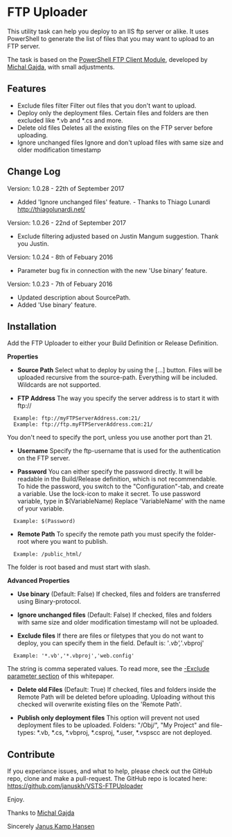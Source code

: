 # FTP Uploader

This utility task can help you deploy to an IIS ftp server or alike. It uses PowerShell to generate the list of files that you may want to upload to an FTP server.

The task is based on the [PowerShell FTP Client Module](https://gallery.technet.microsoft.com/scriptcenter/PowerShell-FTP-Client-db6fe0cb), developed by [Michal Gajda](https://social.technet.microsoft.com/profile/michalgajda/), with small adjustments.



## Features

 - Exclude files filter
 Filter out files that you don't want to upload.
 - Deploy only the deployment files. 
 Certain files and folders are then excluded like *.vb and *.cs and more.
 - Delete old files
 Deletes all the existing files on the FTP server before uploading.
 - Ignore unchanged files
 Ignore and don't upload files with same size and older modification timestamp

## Change Log

Version: 1.0.28 - 22th of September 2017
 - Added 'Ignore unchanged files' feature. - Thanks to Thiago Lunardi http://thiagolunardi.net/

Version: 1.0.26 - 22nd of September 2017
- Exclude filtering adjusted based on Justin Mangum suggestion. Thank you Justin.
 
Version: 1.0.24 - 8th of Febuary 2016
- Parameter bug fix in connection with the new 'Use binary' feature.

Version: 1.0.23 - 7th of Febuary 2016
- Updated description about SourcePath.
- Added 'Use binary' feature.

 
## Installation

Add the FTP Uploader to either your Build Definition or Release Definition.

**Properties**

- **Source Path**
Select what to deploy by using the [...] button.
Files will be uploaded recursive from the source-path. Everything will be included. Wildcards are not supported.

- **FTP Address**
The way you specify the server address is to start it with ftp:// 
```
  Example: ftp://myFTPServerAddress.com:21/
  Example: ftp://ftp.myFTPServerAddress.com:21/
```
You don't need to specify the port, unless you use another port than 21.

- **Username**
Specify the ftp-username that is used for the authentication on the FTP server.

- **Password**
You can either specify the password directly. It will be readable in the Build/Release definition, which is not recommendable. To hide the password, you switch to the "Configuration"-tab, and create a variable. Use the lock-icon to make it secret.
To use password variable, type in $(VariableName)
Replace 'VariableName' with the name of your variable.
```
  Example: $(Password)
```

- **Remote Path**
To specify the remote path you must specify the folder-root where you want to publish.
```
  Example: /public_html/
```
The folder is root based and must start with slash.

**Advanced Properties**

- **Use binary** (Default: False)
If checked, files and folders are transferred using Binary-protocol.

- **Ignore unchanged files** (Default: False)
If checked, files and folders with same size and older modification timestamp will not be uploaded.

- **Exclude files**
If there are files or filetypes that you do not want to deploy, you can specify them in the field. Default is: '*.vb','*.vbproj'
```
  Example: '*.vb','*.vbproj','web.config'
```
The string is comma seperated values. To read more, see the [-Exclude parameter section](https://technet.microsoft.com/en-us/library/hh849800.aspx) of this whitepaper.

- **Delete old Files** (Default: True)
If checked, files and folders inside the Remote Path will be deleted before uploading.
Uploading without this checked will overwrite existing files on the 'Remote Path'.

- **Publish only deployment files** 
This option will prevent not used deployment files to be uploaded. Folders: "/Obj/", "My Project" and file-types: *.vb, *.cs, *.vbproj, *.csproj, *.user, *.vspscc are not deployed.

## Contribute

If you experiance issues, and what to help, please check out the GitHub repo, clone and make a pull-request. The GitHub repo is located here:
https://github.com/januskh/VSTS-FTPUploader
 
Enjoy.

Thanks to [Michal Gajda](https://social.technet.microsoft.com/profile/michalgajda/)

Sincerely 
[Janus Kamp Hansen](https://social.technet.microsoft.com/Profile/Janus%20Kamp%20Hansen)